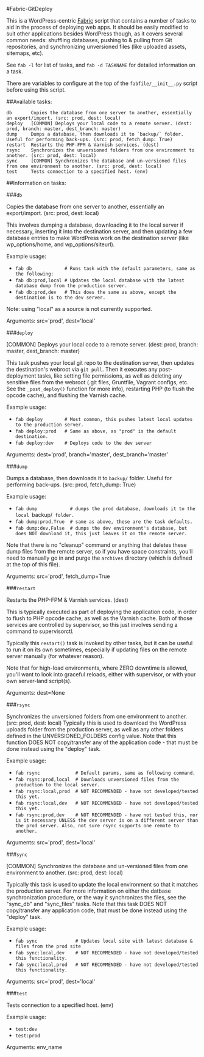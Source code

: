 #Fabric-GitDeploy

This is a WordPress-centric [Fabric](http://fabfile.org) script that contains a number of tasks to aid in the process of deploying web apps. It should be easily modified to suit other applications besides WordPress though, as it covers several common needs: shuffling databases, pushing to & pulling from Git repositories, and synchronizing unversioned files (like uploaded assets, sitemaps, etc). 

See `fab -l` for list of tasks, and `fab -d TASKNAME` for detailed information on a task.

There are variables to configure at the top of the `fabfile/__init__.py` script before using this script.

##Available tasks:

    db       Copies the database from one server to another, essentially an export/import. (src: prod, dest: local)
    deploy   [COMMON] Deploys your local code to a remote server. (dest: prod, branch: master, dest_branch: master)
    dump     Dumps a database, then downloads it to `backup/` folder. Useful for performing back-ups. (src: prod, fetch_dump: True)
    restart  Restarts the PHP-FPM & Varnish services. (dest)
    rsync    Synchronizes the unversioned folders from one environment to another. (src: prod, dest: local)
    sync     [COMMON] Synchronizes the database and un-versioned files from one environment to another. (src: prod, dest: local)
    test     Tests connection to a specified host. (env)

##Information on tasks:

###`db`

Copies the database from one server to another, essentially an export/import. (src: prod, dest: local)

This involves dumping a database, downloading it to the local server if necessary, inserting it into the
destination server, and then updating a few database entries to make WordPress work on the destination server
(like wp_options/home, and wp_options/siteurl).

Example usage:

- `fab db            # Runs task with the default parameters, same as the following:`
- `fab db:prod,local # Updates the local database with the latest database dump from the production server.`
- `fab db:prod,dev   # This does the same as above, except the destination is to the dev server.`

Note: using "local" as a source is not currently supported.

Arguments: src='prod', dest='local'

###`deploy`

[COMMON] Deploys your local code to a remote server. (dest: prod, branch: master, dest_branch: master)

This task pushes your local git repo to the destination server, then updates the destination's webroot via
`git pull`. Then it executes any post-deployment tasks, like setting file permissions, as well as deleting any
sensitive files from the webroot (.git files, Gruntfile, Vagrant configs, etc. See the `_post_deploy()` function
for more info), restarting PHP (to flush the opcode cache), and flushing the Varnish cache.

Example usage:

- `fab deploy        # Most common, this pushes latest local updates to the production server.`
- `fab deploy:prod   # Same as above, as "prod" is the default destination.`
- `fab deploy:dev    # Deploys code to the dev server`


Arguments: dest='prod', branch='master', dest_branch='master'

###`dump`

Dumps a database, then downloads it to `backup/` folder. Useful for performing back-ups. (src: prod, fetch_dump: True)

Example usage:

- `fab dump            # dumps the prod database, downloads it to the local `backup/` folder.`
- `fab dump:prod,True  # same as above, these are the task defaults.`
- `fab dump:dev,False  # dumps the dev environment's database, but does NOT download it, this just leaves it on the remote server.`

Note that there is no "cleanup" command or anything that deletes these dump files from the remote server, so if you
have space constraints, you'll need to manually go in and purge the `archives` directory (which is defined at the
top of this file).

Arguments: src='prod', fetch_dump=True

###`restart`

Restarts the PHP-FPM & Varnish services. (dest)

This is typically executed as part of deploying the application code, in order to flush to PHP opcode cache, as
well as the Varnish cache. Both of those services are controlled by supervisor, so this just involves sending a
command to supervisorctl.

Typically this `restart()` task is invoked by other tasks, but it can be useful to run it on its own sometimes,
especially if updating files on the remote server manually (for whatever reason).

Note that for high-load environments, where ZERO downtime is allowed, you'll want to look into graceful reloads,
either with supervisor, or with your own server-land script(s).

Arguments: dest=None

###`rsync`

Synchronizes the unversioned folders from one environment to another. (src: prod, dest: local)
Typically this is used to download the WordPress uploads folder from the production server, as well as any other
folders defined in the UNVERSIONED_FOLDERS config value. Note that this function DOES NOT copy/transfer any of the
application code - that must be done instead using the "deploy" task.

Example usage:

- `fab rsync             # Default params, same as following command.`
- `fab rsync:prod,local  # Downloads unversioned files from the production to the local server.`
- `fab rsync:local,prod  # NOT RECOMMENDED - have not developed/tested this yet.`
- `fab rsync:local,dev   # NOT RECOMMENDED - have not developed/tested this yet.`
- `fab rsync:prod,dev    # NOT RECOMMENDED - have not tested this, nor is it necessary UNLESS the dev server is on a different server than the prod server. Also, not sure rsync supports one remote to another.`

Arguments: src='prod', dest='local'

###`sync`

[COMMON] Synchronizes the database and un-versioned files from one environment to another. (src: prod, dest: local)

Typically this task is used to update the local environment so that it matches the production server. For more
information on either the datbase synchronization procedure, or the way it synchronizes the files, see the
"sync_db" and "sync_files" tasks. Note that this task DOES NOT copy/transfer any application code, that must be
done instead using the "deploy" task.

Example usage:

- `fab sync              # Updates local site with latest database & files from the prod site`
- `fab sync:local,dev    # NOT RECOMMENDED - have not developed/tested this functionality.`
- `fab sync:local,prod   # NOT RECOMMENDED - have not developed/tested this functionality.`

Arguments: src='prod', dest='local'

###`test`

Tests connection to a specified host. (env)

Example usage:

- `test:dev`
- `test:prod`

Arguments: env_name

